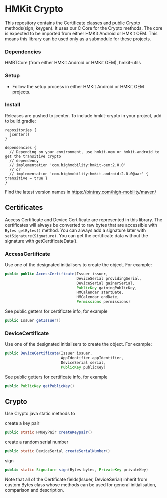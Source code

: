 # HMKit Crypto

This repository contains the Certificate classes and public Crypto methods(sign, keygen).
It uses our C Core for the Crypto methods. The core is expected to be imported from either
HMKit Android or HMKit OEM. This means this library can be used only as a submodule for these 
projects.

### Dependencies

HMBTCore (from either HMKit Android or HMKit OEM), hmkit-utils

### Setup

* Follow the setup process in either HMKit Android or HMKit OEM projects.

### Install

Releases are pushed to jcenter. To include hmkit-crypto in your project, add to build.gradle:

```
repositories {
  jcenter()
}

dependencies {
  // Depending on your environment, use hmkit-oem or hmkit-android to get the transitive crypto
  // dependency 
  // implementation 'com.highmobility:hmkit-oem:2.0.0'
  // or
  // implementation 'com.highmobility:hmkit-android:2.0.0@aar' { transitive = true }
}
```

Find the latest version names in https://bintray.com/high-mobility/maven/

## Certificates

Access Certificate and Device Certificate are represented in this library. The certificates will 
always be converted to raw bytes that are accessible with `Bytes getBytes()` method. You can always 
add a signature later with `setSignature(Signature)`. You can get the certificate data without
the signature with getCertificateData().

### AccessCertificate

Use one of the designated initialisers to create the object. For example:

```java
public public AccessCertificate(Issuer issuer,
                                DeviceSerial providingSerial,
                                DeviceSerial gainerSerial,
                                PublicKey gainingPublicKey,
                                HMCalendar startDate,
                                HMCalendar endDate,
                                Permissions permissions)
```

See public getters for certificate info, for example

```java
public Issuer getIssuer()
```

### DeviceCertificate
Use one of the designated initialisers to create the object. For example:

```java
public DeviceCertificate(Issuer issuer,
                         AppIdentifier appIdentifier,
                         DeviceSerial serial,
                         PublicKey publicKey)
```

See public getters for certificate info, for example

```java
public PublicKey getPublicKey()
```

## Crypto ##
Use Crypto.java static methods to

create a key pair
```java
public static HMKeyPair createKeypair()
```

create a random serial number
```java
public static DeviceSerial createSerialNumber()
```

sign

```java
public static Signature sign(Bytes bytes, PrivateKey privateKey)
```

Note that all of the Certificate fields(Issuer, DeviceSerial) inherit from custom Bytes class whose
methods can be used for general initialisation, comparison and description.
